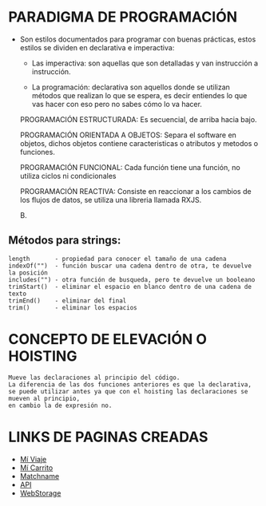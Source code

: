 


# PARADIGMA DE PROGRAMACIÓN

- Son estilos documentados para programar con buenas prácticas,
  estos estilos se dividen en declarativa e imperactiva:

    - Las imperactiva: son aquellas que son detalladas y van instrucción a instrucción.

    - La programación: declarativa son aquellos donde se utilizan métodos que realizan lo que se espera,
    es decir entiendes lo que vas hacer con eso pero no sabes cómo lo va hacer.

    PROGRAMACIÓN ESTRUCTURADA: Es secuencial, de arriba hacia bajo.

    PROGRAMACIÓN ORIENTADA A OBJETOS: Separa el software en objetos, dichos objetos contiene caracteristicas o atributos y metodos o funciones.

    PROGRAMACIÓN FUNCIONAL: Cada función tiene una función, no utiliza ciclos ni condicionales 

    PROGRAMACIÓN REACTIVA: Consiste en reaccionar a los cambios de los flujos de datos, se utiliza una libreria llamada RXJS.

    B.

## Métodos para strings:

    length       - propiedad para conocer el tamaño de una cadena
    indexOf("")  - función buscar una cadena dentro de otra, te devuelve la posición
    includes("") - otra función de busqueda, pero te devuelve un booleano
    trimStart()  - eliminar el espacio en blanco dentro de una cadena de texto
    trimEnd()    - eliminar del final
    trim()       - eliminar los espacios

# CONCEPTO DE ELEVACIÓN O HOISTING

    Mueve las declaraciones al principio del código.
    La diferencia de las dos funciones anteriores es que la declarativa,
    se puede utilizar antes ya que con el hoisting las declaraciones se mueven al principio,
    en cambio la de expresión no.
    
# LINKS DE PAGINAS CREADAS
 
- <a href="https://digovil-miviaje.netlify.app/" target="_blank">Mí Viaje</a>
- <a href="https://digovil-micarrito.netlify.app/">Mí Carrito</a>
- <a href="https://digovil-matchname.netlify.app/">Matchname</a>
- <a href="https://digovil-api.netlify.app/">API</a>
- <a href="https://digovil-webstorage.netlify.app/">WebStorage</a>

